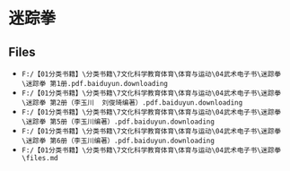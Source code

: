 # 迷踪拳

## Files

- `F:/【01分类书籍】\分类书籍\7文化科学教育体育\体育与运动\04武术电子书\迷踪拳\迷踪拳 第1册.pdf.baiduyun.downloading`
- `F:/【01分类书籍】\分类书籍\7文化科学教育体育\体育与运动\04武术电子书\迷踪拳\迷踪拳 第2册（李玉川  刘俊琦编著）.pdf.baiduyun.downloading`
- `F:/【01分类书籍】\分类书籍\7文化科学教育体育\体育与运动\04武术电子书\迷踪拳\迷踪拳 第5册（李玉川编著）.pdf.baiduyun.downloading`
- `F:/【01分类书籍】\分类书籍\7文化科学教育体育\体育与运动\04武术电子书\迷踪拳\迷踪拳 第6册（李玉川编著）.pdf.baiduyun.downloading`
- `F:/【01分类书籍】\分类书籍\7文化科学教育体育\体育与运动\04武术电子书\迷踪拳\files.md`
